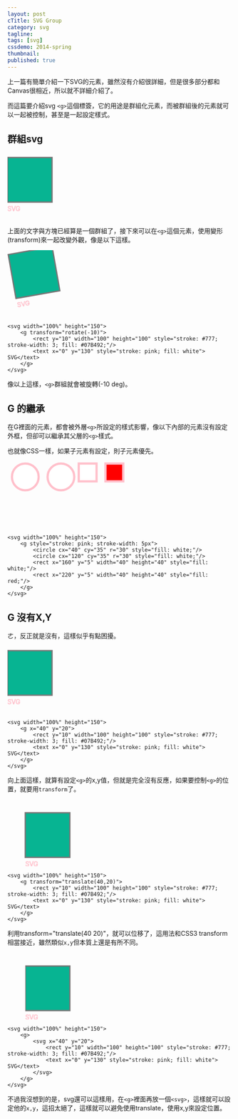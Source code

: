 ```yaml
---
layout: post
cTitle: SVG Group
category: svg
tagline: 
tags: [svg]
cssdemo: 2014-spring
thumbnail: 
published: true
---
```


上一篇有簡單介紹一下SVG的元素，雖然沒有介紹很詳細，但是很多部分都和Canvas很相近，所以就不詳細介紹了。

而這篇要介紹svg `<g>`這個標簽，它的用途是群組化元素，而被群組後的元素就可以一起被控制，甚至是一起設定樣式。

<!-- more -->

## 群組svg

<svg width="100%" height="150">
	<g>
		<rect y="10" width="100" height="100" style="stroke: #777; stroke-width: 3; fill: #07B492;"/>
		<text x="0" y="130" style="stroke: pink; fill: white"> SVG</text>
	</g>
</svg>

上面的文字與方塊已經算是一個群組了，接下來可以在`<g>`這個元素，使用變形(transform)來一起改變外觀，像是以下這樣。

<svg width="100%" height="150">
	<g transform="rotate(-10)">
		<rect y="10" width="100" height="100" style="stroke: #777; stroke-width: 3; fill: #07B492;"/>
		<text x="0" y="130" style="stroke: pink; fill: white"> SVG</text>
	</g>
</svg>

	<svg width="100%" height="150">
		<g transform="rotate(-10)">
			<rect y="10" width="100" height="100" style="stroke: #777; stroke-width: 3; fill: #07B492;"/>
			<text x="0" y="130" style="stroke: pink; fill: white"> SVG</text>
		</g>
	</svg>

像以上這樣，`<g>`群組就會被旋轉(-10 deg)。

## G 的繼承

在G裡面的元素，都會被外層`<g>`所設定的樣式影響，像以下內部的元素沒有設定外框，但卻可以繼承其父層的`<g>`樣式。

也就像CSS一樣，如果子元素有設定，則子元素優先。

<svg width="100%" height="150">
	<g style="stroke: pink; stroke-width: 5px">
		<circle cx="40" cy="35" r="30" style="fill: white;"/>
		<circle cx="120" cy="35" r="30" style="fill: white;"/>
		<rect x="160" y="5" width="40" height="40" style="fill: white;"/>
		<rect x="220" y="5" width="40" height="40" style="fill: red;"/>
	</g>
</svg>

	<svg width="100%" height="150">
		<g style="stroke: pink; stroke-width: 5px">
			<circle cx="40" cy="35" r="30" style="fill: white;"/>
			<circle cx="120" cy="35" r="30" style="fill: white;"/>
			<rect x="160" y="5" width="40" height="40" style="fill: white;"/>
			<rect x="220" y="5" width="40" height="40" style="fill: red;"/>
		</g>
	</svg>

## G 沒有X,Y

ㄜ，反正就是沒有，這樣似乎有點困擾。

<svg width="100%" height="150">
	<g x="40" y="20">
		<rect y="10" width="100" height="100" style="stroke: #777; stroke-width: 3; fill: #07B492;"/>
		<text x="0" y="130" style="stroke: pink; fill: white"> SVG</text>
	</g>
</svg>


	<svg width="100%" height="150">
		<g x="40" y="20">
			<rect y="10" width="100" height="100" style="stroke: #777; stroke-width: 3; fill: #07B492;"/>
			<text x="0" y="130" style="stroke: pink; fill: white"> SVG</text>
		</g>
	</svg>


向上面這樣，就算有設定`<g>`的x,y值，但就是完全沒有反應，如果要控制`<g>`的位置，就要用`transform`了。

<svg width="100%" height="150">
	<g transform="translate(40,20)">
		<rect y="10" width="100" height="100" style="stroke: #777; stroke-width: 3; fill: #07B492;"/>
		<text x="0" y="130" style="stroke: pink; fill: white"> SVG</text>
	</g>
</svg>

	<svg width="100%" height="150">
		<g transform="translate(40,20)">
			<rect y="10" width="100" height="100" style="stroke: #777; stroke-width: 3; fill: #07B492;"/>
			<text x="0" y="130" style="stroke: pink; fill: white"> SVG</text>
		</g>
	</svg>	

利用transform="translate(40 20)"，就可以位移了，這用法和CSS3 transform相當接近，雖然類似`x,y`但本質上還是有所不同。

<svg width="100%" height="150">
	<g>
		<svg x="40" y="20">
			<rect y="10" width="100" height="100" style="stroke: #777; stroke-width: 3; fill: #07B492;"/>
			<text x="0" y="130" style="stroke: pink; fill: white"> SVG</text>
		</svg>
	</g>
</svg>

	<svg width="100%" height="150">
		<g>
			<svg x="40" y="20">
				<rect y="10" width="100" height="100" style="stroke: #777; stroke-width: 3; fill: #07B492;"/>
				<text x="0" y="130" style="stroke: pink; fill: white"> SVG</text>
			</svg>
		</g>
	</svg>

不過我沒想到的是，svg還可以這樣用，在`<g>`裡面再放一個`<svg>`，這樣就可以設定他的`x,y`，這招太絕了，這樣就可以避免使用translate，使用x,y來設定位置。






